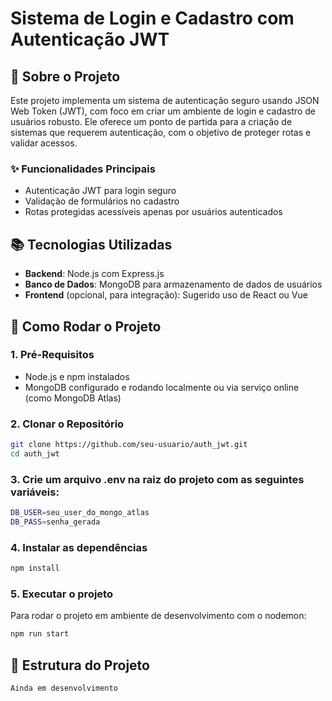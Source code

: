 # Sistema de Login e Cadastro com Autenticação JWT

## 🔑 Sobre o Projeto

Este projeto implementa um sistema de autenticação seguro usando JSON Web Token (JWT), com foco em criar um ambiente de login e cadastro de usuários robusto. Ele oferece um ponto de partida para a criação de sistemas que requerem autenticação, com o objetivo de proteger rotas e validar acessos.

### ✨ Funcionalidades Principais

- Autenticação JWT para login seguro
- Validação de formulários no cadastro
- Rotas protegidas acessíveis apenas por usuários autenticados

## 📚 Tecnologias Utilizadas

- **Backend**: Node.js com Express.js
- **Banco de Dados**: MongoDB para armazenamento de dados de usuários
- **Frontend** (opcional, para integração): Sugerido uso de React ou Vue

## 🚀 Como Rodar o Projeto

### 1. Pré-Requisitos

- Node.js e npm instalados
- MongoDB configurado e rodando localmente ou via serviço online (como MongoDB Atlas)

### 2. Clonar o Repositório

```bash
git clone https://github.com/seu-usuario/auth_jwt.git
cd auth_jwt
```

### 3. Crie um arquivo .env na raiz do projeto com as seguintes variáveis:
```bash
DB_USER=seu_user_do_mongo_atlas
DB_PASS=senha_gerada
```

### 4. Instalar as dependências
```bash
npm install
```

### 5. Executar o projeto
Para rodar o projeto em ambiente de desenvolvimento com o nodemon:
```bash
npm run start
```

## 📌 Estrutura do Projeto
```bash
Ainda em desenvolvimento
```
